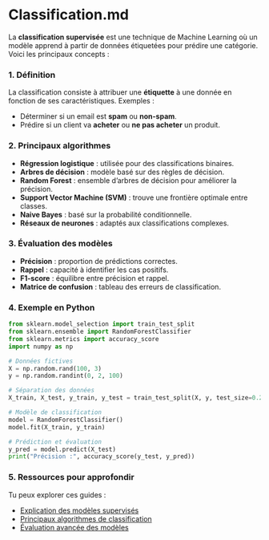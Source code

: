 # Classification.md

La **classification supervisée** est une technique de Machine Learning où un modèle apprend à partir de données étiquetées pour prédire une catégorie. Voici les principaux concepts :

### 1. **Définition**
La classification consiste à attribuer une **étiquette** à une donnée en fonction de ses caractéristiques. Exemples :
- Déterminer si un email est **spam** ou **non-spam**.
- Prédire si un client va **acheter** ou **ne pas acheter** un produit.

### 2. **Principaux algorithmes**
- **Régression logistique** : utilisée pour des classifications binaires.
- **Arbres de décision** : modèle basé sur des règles de décision.
- **Random Forest** : ensemble d’arbres de décision pour améliorer la précision.
- **Support Vector Machine (SVM)** : trouve une frontière optimale entre classes.
- **Naive Bayes** : basé sur la probabilité conditionnelle.
- **Réseaux de neurones** : adaptés aux classifications complexes.

### 3. **Évaluation des modèles**
- **Précision** : proportion de prédictions correctes.
- **Rappel** : capacité à identifier les cas positifs.
- **F1-score** : équilibre entre précision et rappel.
- **Matrice de confusion** : tableau des erreurs de classification.

### 4. **Exemple en Python**
```python
from sklearn.model_selection import train_test_split
from sklearn.ensemble import RandomForestClassifier
from sklearn.metrics import accuracy_score
import numpy as np

# Données fictives
X = np.random.rand(100, 3)
y = np.random.randint(0, 2, 100)

# Séparation des données
X_train, X_test, y_train, y_test = train_test_split(X, y, test_size=0.2)

# Modèle de classification
model = RandomForestClassifier()
model.fit(X_train, y_train)

# Prédiction et évaluation
y_pred = model.predict(X_test)
print("Précision :", accuracy_score(y_test, y_pred))
```

### 5. **Ressources pour approfondir**
Tu peux explorer ces guides :
- [Explication des modèles supervisés](https://moncoachdata.com/blog/modeles-de-machine-learning-expliques/)
- [Principaux algorithmes de classification](https://datascientest.com/algorithme-de-classification-definition-et-principaux-modeles)
- [Évaluation avancée des modèles](https://openclassrooms.com/fr/courses/8431846-maitrisez-lapprentissage-supervise/8501411-evaluez-de-maniere-plus-poussee-vos-modeles-de-classification)
